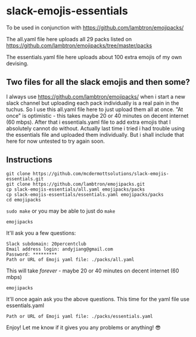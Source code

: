 # slack-emojis-essentials
To be used in conjunction with https://github.com/lambtron/emojipacks/

The all.yaml file here uploads all 29 packs listed on https://github.com/lambtron/emojipacks/tree/master/packs

The essentials.yaml file here uploads about 100 extra emojis of my own devising.

## Two files for all the slack emojis and then some?
I always use https://github.com/lambtron/emojipacks/ when i start a new slack channel but uploading each pack individually is a real pain in the tuchus.  So I use this all.yaml file here to just upload them all at once.  "At once" is optimistic - this takes maybe 20 or 40 minutes on decent internet (60 mbps).  After that i essentials.yaml file to add extra emojis that I absolutely cannot do without.  Actually last time i tried i had trouble using the essentials file and uploaded them individually.  But i shall include that here for now untested to try again soon.

## Instructions
```
git clone https://github.com/mcdermottsolutions/slack-emojis-essentials.git
git clone https://github.com/lambtron/emojipacks.git
cp slack-emojis-essentials/all.yaml emojipacks/packs
cp slack-emojis-essentials/essentials.yaml emojipacks/packs
cd emojipacks
```
`sudo make` or you may be able to just do `make`
```
emojipacks
```
It'll ask you a few questions:
```
Slack subdomain: 20percentclub
Email address login: andyjiang@gmail.com
Password: *********
Path or URL of Emoji yaml file: ./packs/all.yaml
```
This will take *forever* - maybe 20 or 40 minutes on decent internet (60 mbps)
```
emojipacks
```
It'll once again ask you the above questions.
This time for the yaml file use essentials.yaml
```
Path or URL of Emoji yaml file: ./packs/essentials.yaml
```

Enjoy!
Let me know if it gives you any problems or anything! 😎
